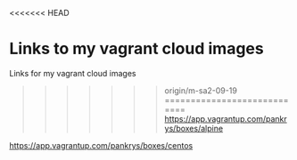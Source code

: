 <<<<<<< HEAD

Links to my vagrant cloud images
=======
Links for my vagrant cloud images
>>>>>>> origin/m-sa2-09-19
============================
<https://app.vagrantup.com/pankrys/boxes/alpine>

<https://app.vagrantup.com/pankrys/boxes/centos>

